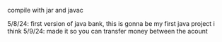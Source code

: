 compile with jar and javac

5/8/24: first version of java bank, this is gonna be my first java project i think
5/9/24: made it so you can transfer money between the acount
